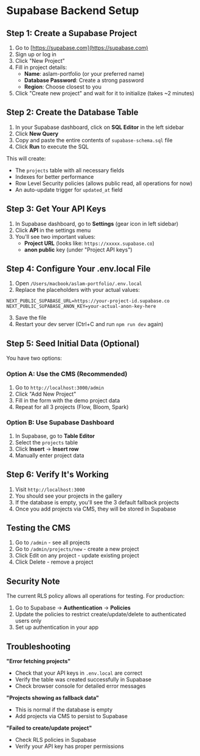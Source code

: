 # Supabase Backend Setup

## Step 1: Create a Supabase Project

1. Go to [https://supabase.com](https://supabase.com)
2. Sign up or log in
3. Click "New Project"
4. Fill in project details:
   - **Name**: aslam-portfolio (or your preferred name)
   - **Database Password**: Create a strong password
   - **Region**: Choose closest to you
5. Click "Create new project" and wait for it to initialize (takes ~2 minutes)

## Step 2: Create the Database Table

1. In your Supabase dashboard, click on **SQL Editor** in the left sidebar
2. Click **New Query**
3. Copy and paste the entire contents of `supabase-schema.sql` file
4. Click **Run** to execute the SQL

This will create:
- The `projects` table with all necessary fields
- Indexes for better performance
- Row Level Security policies (allows public read, all operations for now)
- An auto-update trigger for `updated_at` field

## Step 3: Get Your API Keys

1. In Supabase dashboard, go to **Settings** (gear icon in left sidebar)
2. Click **API** in the settings menu
3. You'll see two important values:
   - **Project URL** (looks like: `https://xxxxx.supabase.co`)
   - **anon public** key (under "Project API keys")

## Step 4: Configure Your .env.local File

1. Open `/Users/macbook/aslam-portfolio/.env.local`
2. Replace the placeholders with your actual values:

```env
NEXT_PUBLIC_SUPABASE_URL=https://your-project-id.supabase.co
NEXT_PUBLIC_SUPABASE_ANON_KEY=your-actual-anon-key-here
```

3. Save the file
4. Restart your dev server (Ctrl+C and run `npm run dev` again)

## Step 5: Seed Initial Data (Optional)

You have two options:

### Option A: Use the CMS (Recommended)
1. Go to `http://localhost:3000/admin`
2. Click "Add New Project"
3. Fill in the form with the demo project data
4. Repeat for all 3 projects (Flow, Bloom, Spark)

### Option B: Use Supabase Dashboard
1. In Supabase, go to **Table Editor**
2. Select the `projects` table
3. Click **Insert** → **Insert row**
4. Manually enter project data

## Step 6: Verify It's Working

1. Visit `http://localhost:3000`
2. You should see your projects in the gallery
3. If the database is empty, you'll see the 3 default fallback projects
4. Once you add projects via CMS, they will be stored in Supabase

## Testing the CMS

1. Go to `/admin` - see all projects
2. Go to `/admin/projects/new` - create a new project
3. Click Edit on any project - update existing project
4. Click Delete - remove a project

## Security Note

The current RLS policy allows all operations for testing. For production:

1. Go to Supabase → **Authentication** → **Policies**
2. Update the policies to restrict create/update/delete to authenticated users only
3. Set up authentication in your app

## Troubleshooting

**"Error fetching projects"**
- Check that your API keys in `.env.local` are correct
- Verify the table was created successfully in Supabase
- Check browser console for detailed error messages

**"Projects showing as fallback data"**
- This is normal if the database is empty
- Add projects via CMS to persist to Supabase

**"Failed to create/update project"**
- Check RLS policies in Supabase
- Verify your API key has proper permissions
